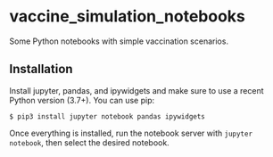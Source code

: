 # vaccine_simulation_notebooks

Some Python notebooks with simple vaccination scenarios.

## Installation

Install jupyter, pandas, and ipywidgets and make sure to use a recent Python version (3.7+). 
You can use pip:

```
$ pip3 install jupyter notebook pandas ipywidgets
```

Once everything is installed, run the notebook server with `jupyter notebook`, then select the desired notebook.
